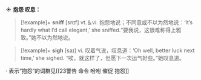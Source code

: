 ☀ <span class="category">**抱怨 叹息：**</span>
>[!example]+ <span class="vocabulary">**sniff**</span> [snɪf] 
> <span class="definition">vt.＆vi. 抱怨地说；不同意或不以为然地说：</span>‘It’s hardly what I’d call elegant,’ she sniffed.“要我说，这很难称得上雅致。”她不以为然地说。

>[!example]+ <span class="vocabulary">**sigh**</span> [saɪ] 
> <span class="definition">vi. 叹着气说，叹息道：</span>‘Oh well, better luck next time,’ she sighed. “唉，就这样了，但愿下一次运气好些。”她叹息道。

· 表示“抱怨“的词群见[[23警告 命令 吩咐 催促 抱怨]]
